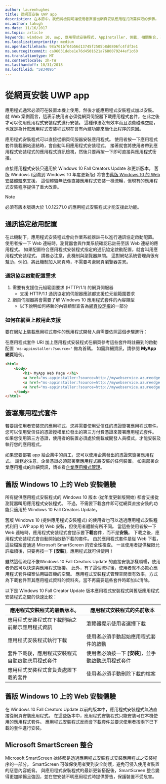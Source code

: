 ```yaml
---
author: laurenhughes
title: 從網頁安裝 UWP app
description: 在本節中，我們將檢閱可讓使用者直接從網頁安裝應用程式所需採取的步驟。
ms.author: lahugh
ms.date: 11/16/2017
ms.topic: article
keywords: windows 10, uwp, 應用程式安裝程式, AppInstaller, 側載, 相關集合, 選用套件
ms.localizationpriority: medium
ms.openlocfilehash: 98a761bf04b56d13745f2505b8d0806fc4fdf3e1
ms.sourcegitcommit: ca96031debe1e76d4501621a7680079244ef1c60
ms.translationtype: MT
ms.contentlocale: zh-TW
ms.lasthandoff: 10/31/2018
ms.locfileid: "5834095"
---
```

# <a name="installing-uwp-apps-from-a-web-page"></a>從網頁安裝 UWP app

應用程式通常必須可在裝置本機上使用，然後才能應用程式安裝程式加以安裝。 就 Web 案例而言，這表示使用者必須從網頁伺服器下載應用程式套件，在此之後才可以使用應用程式安裝程式進行安裝。 這種作法沒有效率而且浪費磁碟空間，也就是為什麼應用程式安裝程式現在會有內建功能來簡化此程序的原因。

應用程式安裝程式可以直接從網頁伺服器安裝應用程式。 使用者按一下應用程式套件裝載網站連結時，會自動叫用應用程式安裝程式。 接著就會將使用者帶到應用程式安裝程式的應用程式資訊檢視，然後只要再按一下即可直接與應用程式銜接。 

直接應用程式安裝只適用於 Windows 10 Fall Creators Update 和更新版本。 舊版 Windows (回溯到 Windows 10 年度更新版) 將會由[舊版 Windows 10 的 Web 安裝體驗](#web-install-experience)來支援。 這個體驗無法像直接應用程式安裝一樣流暢，但現有的應用程式安裝程序提供了重大改善。
  
> [!NOTE]
> 必須有版本號碼大於 1.0.12271.0 的應用程式安裝程式才能支援此功能。

## <a name="protocol-activation-scheme"></a>通訊協定啟用配置
在此機制下，應用程式安裝程式會向作業系統器註冊以進行通訊協定啟動配置。 使用者按一下 Web 連結時，瀏覽器會與作業系統確認已註冊至該 Web 連結的應用程式。 如果配置符合應用程式安裝程式指定的通訊協定啟動配置，就會叫用應用程式安裝程式。 請務必注意，此機制與瀏覽器無關。 這對網站系統管理員很有幫助，例如，將此機制加入網頁時，不需要考慮網頁瀏覽器差異。 

### <a name="requirements-for-protocol-activation-scheme"></a>通訊協定啟動配置需求

1. 需要有支援位元組範圍要求 (HTTP/1.1) 的網頁伺服器
    - 支援 HTTP/1.1 通訊協定的伺服器應該都支援位元組範圍要求 
2. 網頁伺服器將會需要了解 Windows 10 應用程式套件的內容類型
    - 以下說明如何將新的內容類型宣告為[網頁設定檔](web-install-IIS.md#step-7---configure-the-web-app-for-app-package-mime-types)的一部分

### <a name="how-to-enable-this-on-a-webpage"></a>如何在網頁上啟用此支援 
要在網站上裝載應用程式套件的應用程式開發人員需要依照這個步驟進行：

在應用程式套件 URI 加上應用程式安裝程式在網頁參考這些套件時註冊到的啟動配置 `'ms-appinstaller:?source='` 做為首碼。 如需詳細資訊，請參閱 **MyApp 網頁**範例。 
``` html
<html>
    <body>
        <h1> MyApp Web Page </h1>
        <a href="ms-appinstaller:?source=http://mywebservice.azureedge.net/HubApp.appx"> Install app package </a>
        <a href="ms-appinstaller:?source=http://mywebservice.azureedge.net/HubAppBundle.appxbundle"> Install app bundle  </a>
        <a href="ms-appinstaller:?source=http://mywebservice.azureedge.net/HubAppSet.appinstaller"> Install related set </a>
    </body>
</html>
```

## <a name="signing-the-app-package"></a>簽署應用程式套件
若要讓使用者安裝您的應用程式，您將需要使用受信任的憑證簽署應用程式套件。 您可以使用受信任的憑證授權單位發出的第三方付費憑證來簽署應用程式套件。 如果您使用第三方憑證，使用者的裝置必須處於側載或開發人員模式，才能安裝及執行您的應用程式。

如果您要部署 app 給企業中的員工，您可以使用企業發出的憑證來簽署應用程式。 請務必注意，企業憑證必須部署至應用程式將安裝的任何裝置。 如需部署企業應用程式的詳細資訊，請查看[企業應用程式管理](https://docs.microsoft.com/windows/client-management/mdm/enterprise-app-management)。

## 舊版 Windows 10 上的 Web 安裝體驗<a name="web-install-experience"></a>

所有提供應用程式安裝程式的 Windows 10 版本 (從年度更新版開始) 都會支援從瀏覽器叫用應用程式安裝程式。 不過，不需要下載套件即可從網頁直接安裝的功能只適用於 Windows 10 Fall Creators Update。  

舊版 Windows 10 (提供應用程式安裝程式) 的使用者也可以透過應用程式安裝程式利用 UWP app 的 Web 安裝，但使用者體驗有所不同。 當這些使用者按一下 Web 連結時，應用程式安裝程式會提示要**下載**套件，而不是**安裝**。 下載之後，應用程式安裝程式會自動開始啟動下載的套件。 由於應用程式套件是從 Web 下載，這些檔案會通過 Microsoft SmartScreen 的安全性檢查。 一旦使用者提供權限允許繼續後，只要再按一下 **\[安裝\]**，應用程式就可供使用！

雖然這個流程不像Windows 10 Fall Creators Update 的直接安裝那樣順暢，使用者仍然可以快速與應用程式銜接。 此外，有了這個流程後，使用者就不必擔心應用程式套件檔案佔用磁碟機的空間。 應用程式安裝程式管理空間很有效率，方式為下載套件至其應用程式資料的資料夾，當不再需要這些套件時即加以清除。 

以下是 Windows 10 Fall Creator Update 版本應用程式安裝程式與舊版應用程式安裝程式之間的快速比較：

| 應用程式安裝程式的最新版本。 | 應用程式安裝程式的先前版本 |
|------------------------------|----------------------------------|
| 應用程式安裝程式在下載開始之前顯示應用程式資訊 | 瀏覽器提示使用者選擇下載  |
| 應用程式安裝程式執行下載 | 使用者必須手動起始應用程式套件的啟動 |
| 套件下載後，應用程式安裝程式自動啟動應用程式套件 | 使用者必須按一下 **\[安裝\]**，並手動啟動應用程式套件 |
| 應用程式安裝程式會負責處置下載的套件 | 使用者必須手動刪除下載的檔案 |

## <a name="web-install-experience-on-previous-versions-of-windows-10"></a>舊版 Windows 10 上的 Web 安裝體驗
在 Windows 10 Fall Creators Update 以前的版本中，應用程式安裝程式無法直接從網頁安裝應用程式。 在這些版本中，應用程式安裝程式只能安裝可在本機使用的應用程式套件。 應用程式安裝程式反而會下載套件並要求使用者按兩下已下載的套件進行安裝。


## <a name="microsoft-smartscreen-integration"></a>Microsoft SmartScreen 整合

Microsoft SmartScreen 始終都是透過應用程式安裝程式安裝應用程式之安裝程序的一部分。 SmartScreen 可確保使用者受到安全防護，避免可侵入使用者裝置的惡意內容威脅。 與應用程式安裝程式的最新更新搭配後，SmartScreen 整合變得更加順暢且強固，並在您安裝不明應用程式時提供警告，保護裝置不受危害。 
